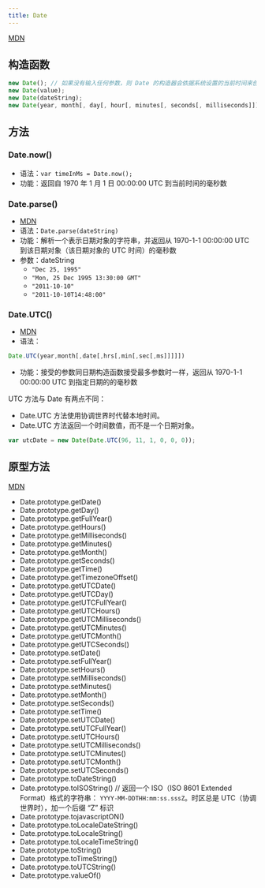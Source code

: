 ```yaml
---
title: Date
---
```


[MDN](https://developer.mozilla.org/zh-CN/docs/Web/JavaScript/Reference/Global_Objects/Date)

## 构造函数

```javascript
new Date(); // 如果没有输入任何参数，则 Date 的构造器会依据系统设置的当前时间来创建一个 Date 对象
new Date(value);
new Date(dateString);
new Date(year, month[, day[, hour[, minutes[, seconds[, milliseconds]]]]]); //month 代表月份的整数值从 0（1 月）到 11（12 月）
```

## 方法

### Date.now()

* 语法：`var timeInMs = Date.now();`
* 功能：返回自 1970 年 1 月 1 日 00:00:00 UTC 到当前时间的毫秒数

### Date.parse()

* [MDN](https://developer.mozilla.org/zh-CN/docs/Web/JavaScript/Reference/Global_Objects/Date/parse)
* 语法：`Date.parse(dateString)`
* 功能：解析一个表示日期对象的字符串，并返回从 1970-1-1 00:00:00 UTC 到该日期对象（该日期对象的 UTC 时间）的毫秒数
* 参数：dateString
    * `"Dec 25, 1995"`
    * `"Mon, 25 Dec 1995 13:30:00 GMT"`
    * `"2011-10-10"`
    * `"2011-10-10T14:48:00"`

### Date.UTC()

* [MDN](https://developer.mozilla.org/zh-CN/docs/Web/JavaScript/Reference/Global_Objects/Date/UTC)
* 语法：
```javascript
Date.UTC(year,month[,date[,hrs[,min[,sec[,ms]]]]])
```
* 功能：接受的参数同日期构造函数接受最多参数时一样，返回从 1970-1-1 00:00:00 UTC 到指定日期的的毫秒数

UTC 方法与 Date 有两点不同：

* Date.UTC 方法使用协调世界时代替本地时间。
* Date.UTC 方法返回一个时间数值，而不是一个日期对象。

```javascript
var utcDate = new Date(Date.UTC(96, 11, 1, 0, 0, 0));
```

## 原型方法

[MDN](https://developer.mozilla.org/zh-CN/docs/Web/JavaScript/Reference/Global_Objects/Date/prototype)

* Date.prototype.getDate()
* Date.prototype.getDay()
* Date.prototype.getFullYear()
* Date.prototype.getHours()
* Date.prototype.getMilliseconds()
* Date.prototype.getMinutes()
* Date.prototype.getMonth()
* Date.prototype.getSeconds()
* Date.prototype.getTime()
* Date.prototype.getTimezoneOffset()
* Date.prototype.getUTCDate()
* Date.prototype.getUTCDay()
* Date.prototype.getUTCFullYear()
* Date.prototype.getUTCHours()
* Date.prototype.getUTCMilliseconds()
* Date.prototype.getUTCMinutes()
* Date.prototype.getUTCMonth()
* Date.prototype.getUTCSeconds()
* Date.prototype.setDate()
* Date.prototype.setFullYear()
* Date.prototype.setHours()
* Date.prototype.setMilliseconds()
* Date.prototype.setMinutes()
* Date.prototype.setMonth()
* Date.prototype.setSeconds()
* Date.prototype.setTime()
* Date.prototype.setUTCDate()
* Date.prototype.setUTCFullYear()
* Date.prototype.setUTCHours()
* Date.prototype.setUTCMilliseconds()
* Date.prototype.setUTCMinutes()
* Date.prototype.setUTCMonth()
* Date.prototype.setUTCSeconds()
* Date.prototype.toDateString()
* Date.prototype.toISOString() // 返回一个 ISO（ISO 8601 Extended Format）格式的字符串： `YYYY-MM-DDTHH:mm:ss.sssZ`。时区总是 UTC（协调世界时），加一个后缀 “Z” 标识
* Date.prototype.tojavascriptON()
* Date.prototype.toLocaleDateString()
* Date.prototype.toLocaleString()
* Date.prototype.toLocaleTimeString()
* Date.prototype.toString()
* Date.prototype.toTimeString()
* Date.prototype.toUTCString()
* Date.prototype.valueOf()
